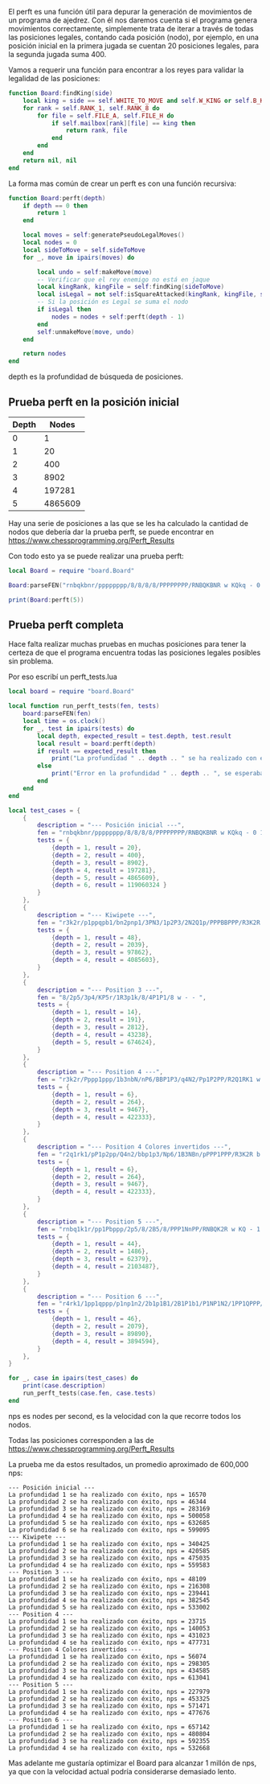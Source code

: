 El perft es una función útil para depurar la generación de movimientos de un programa de ajedrez. Con él nos daremos cuenta si el programa genera movimientos correctamente, simplemente trata de iterar a través de todas las posiciones legales, contando cada posición (nodo), por ejemplo, en una posición inicial en la primera jugada se cuentan 20 posiciones legales, para la segunda jugada suma 400.

Vamos a requerir una función para encontrar a los reyes para validar la legalidad de las posiciones:

```lua
function Board:findKing(side)
    local king = side == self.WHITE_TO_MOVE and self.W_KING or self.B_KING
    for rank = self.RANK_1, self.RANK_8 do
        for file = self.FILE_A, self.FILE_H do
            if self.mailbox[rank][file] == king then
                return rank, file
            end
        end
    end
    return nil, nil
end
```

La forma mas común de crear un perft es con una función recursiva:

```lua
function Board:perft(depth)
    if depth == 0 then
        return 1
    end

    local moves = self:generatePseudoLegalMoves()
    local nodes = 0
    local sideToMove = self.sideToMove
    for _, move in ipairs(moves) do

        local undo = self:makeMove(move)
        -- Verificar que el rey enemigo no está en jaque
        local kingRank, kingFile = self:findKing(sideToMove)
        local isLegal = not self:isSquareAttacked(kingRank, kingFile, sideToMove)
        -- Si la posición es Legal se suma el nodo
        if isLegal then
            nodes = nodes + self:perft(depth - 1)
        end
        self:unmakeMove(move, undo)
    end

    return nodes
end
```

depth es la profundidad de búsqueda de posiciones.
## Prueba perft en la posición inicial

| Depth | Nodes   |
| ----- | ------- |
| 0     | 1       |
| 1     | 20      |
| 2     | 400     |
| 3     | 8902    |
| 4     | 197281  |
| 5     | 4865609 |
Hay una serie de posiciones a las que se les ha calculado la cantidad de nodos que debería dar la prueba perft, se puede encontrar en https://www.chessprogramming.org/Perft_Results

Con todo esto ya se puede realizar una prueba perft:

```lua
local Board = require "board.Board"

Board:parseFEN("rnbqkbnr/pppppppp/8/8/8/8/PPPPPPPP/RNBQKBNR w KQkq - 0 1")

print(Board:perft(5))
```

## Prueba perft completa

Hace falta realizar muchas pruebas en muchas posiciones para tener la certeza de que el programa encuentra todas las posiciones legales posibles sin problema.

Por eso escribí un perft_tests.lua

```lua
local board = require "board.Board"

local function run_perft_tests(fen, tests)
    board:parseFEN(fen)
    local time = os.clock()
    for _, test in ipairs(tests) do
        local depth, expected_result = test.depth, test.result
        local result = board:perft(depth)
        if result == expected_result then
            print("La profundidad " .. depth .. " se ha realizado con éxito, nps = ".. math.floor(result/(os.clock() - time)))
        else
            print("Error en la profundidad " .. depth .. ", se esperaba:", expected_result, "pero se obtuvo:", result)
        end
    end
end

local test_cases = {
    {
        description = "--- Posición inicial ---",
        fen = "rnbqkbnr/pppppppp/8/8/8/8/PPPPPPPP/RNBQKBNR w KQkq - 0 1",
        tests = {
            {depth = 1, result = 20},
            {depth = 2, result = 400},
            {depth = 3, result = 8902},
            {depth = 4, result = 197281},
            {depth = 5, result = 4865609},
            {depth = 6, result = 119060324 }
        }
    },
    {
        description = "--- Kiwipete ---",
        fen = "r3k2r/p1ppqpb1/bn2pnp1/3PN3/1p2P3/2N2Q1p/PPPBBPPP/R3K2R w KQkq - ",
        tests = {
            {depth = 1, result = 48},
            {depth = 2, result = 2039},
            {depth = 3, result = 97862},
            {depth = 4, result = 4085603},
        }
    },
    {
        description = "--- Position 3 ---",
        fen = "8/2p5/3p4/KP5r/1R3p1k/8/4P1P1/8 w - - ",
        tests = {
            {depth = 1, result = 14},
            {depth = 2, result = 191},
            {depth = 3, result = 2812},
            {depth = 4, result = 43238},
            {depth = 5, result = 674624},
        }
    },
    {
        description = "--- Position 4 ---",
        fen = "r3k2r/Pppp1ppp/1b3nbN/nP6/BBP1P3/q4N2/Pp1P2PP/R2Q1RK1 w kq - 0 1",
        tests = {
            {depth = 1, result = 6},
            {depth = 2, result = 264},
            {depth = 3, result = 9467},
            {depth = 4, result = 422333},
        }
    },
    {
        description = "--- Position 4 Colores invertidos ---",
        fen = "r2q1rk1/pP1p2pp/Q4n2/bbp1p3/Np6/1B3NBn/pPPP1PPP/R3K2R b KQ - 0 1 ",
        tests = {
            {depth = 1, result = 6},
            {depth = 2, result = 264},
            {depth = 3, result = 9467},
            {depth = 4, result = 422333},
        }
    },
    {
        description = "--- Position 5 ---",
        fen = "rnbq1k1r/pp1Pbppp/2p5/8/2B5/8/PPP1NnPP/RNBQK2R w KQ - 1 8",
        tests = {
            {depth = 1, result = 44},
            {depth = 2, result = 1486},
            {depth = 3, result = 62379},
            {depth = 4, result = 2103487},
        }
    },
    {
        description = "--- Position 6 ---",
        fen = "r4rk1/1pp1qppp/p1np1n2/2b1p1B1/2B1P1b1/P1NP1N2/1PP1QPPP/R4RK1 w - - 0 10",
        tests = {
            {depth = 1, result = 46},
            {depth = 2, result = 2079},
            {depth = 3, result = 89890},
            {depth = 4, result = 3894594},
        }
    },
}

for _, case in ipairs(test_cases) do
    print(case.description)
    run_perft_tests(case.fen, case.tests)
end

```

nps es nodes per second, es la velocidad con la que recorre todos los nodos.

Todas las posiciones corresponden a las de https://www.chessprogramming.org/Perft_Results

La prueba me da estos resultados, un promedio aproximado de 600,000 nps:

```
--- Posición inicial ---
La profundidad 1 se ha realizado con éxito, nps = 16570
La profundidad 2 se ha realizado con éxito, nps = 46344
La profundidad 3 se ha realizado con éxito, nps = 283169
La profundidad 4 se ha realizado con éxito, nps = 500058
La profundidad 5 se ha realizado con éxito, nps = 632685
La profundidad 6 se ha realizado con éxito, nps = 599095
--- Kiwipete ---
La profundidad 1 se ha realizado con éxito, nps = 340425
La profundidad 2 se ha realizado con éxito, nps = 420585
La profundidad 3 se ha realizado con éxito, nps = 475035
La profundidad 4 se ha realizado con éxito, nps = 559583
--- Position 3 ---
La profundidad 1 se ha realizado con éxito, nps = 48109
La profundidad 2 se ha realizado con éxito, nps = 216308
La profundidad 3 se ha realizado con éxito, nps = 239441
La profundidad 4 se ha realizado con éxito, nps = 382545
La profundidad 5 se ha realizado con éxito, nps = 533002
--- Position 4 ---
La profundidad 1 se ha realizado con éxito, nps = 23715
La profundidad 2 se ha realizado con éxito, nps = 140053
La profundidad 3 se ha realizado con éxito, nps = 431023
La profundidad 4 se ha realizado con éxito, nps = 477731
--- Position 4 Colores invertidos ---
La profundidad 1 se ha realizado con éxito, nps = 56074
La profundidad 2 se ha realizado con éxito, nps = 298305
La profundidad 3 se ha realizado con éxito, nps = 434585
La profundidad 4 se ha realizado con éxito, nps = 613041
--- Position 5 ---
La profundidad 1 se ha realizado con éxito, nps = 227979
La profundidad 2 se ha realizado con éxito, nps = 453325
La profundidad 3 se ha realizado con éxito, nps = 571471
La profundidad 4 se ha realizado con éxito, nps = 477676
--- Position 6 ---
La profundidad 1 se ha realizado con éxito, nps = 657142
La profundidad 2 se ha realizado con éxito, nps = 480804
La profundidad 3 se ha realizado con éxito, nps = 592355
La profundidad 4 se ha realizado con éxito, nps = 532668
```

Mas adelante me gustaría optimizar el Board para alcanzar 1 millón de nps, ya que con la velocidad actual podría considerarse demasiado lento.